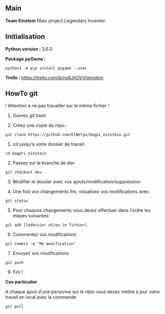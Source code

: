 ## Main
**Team Einstein**
Main project Legendary Inventor

## Initialisation

**Python version :** 3.6.0

**Package pyGame :**

```
python3 -m pip install pygame --user
```

**Trello :**
https://trello.com/b/nx6JhOVV/einstein


## HowTo git
! Attention à ne pas travailler sur le même fichier ! 

1) Ouvrez git bash

1) Créez une copie du répo :

```
git clone https://github.com/ElNelyo/dagpi_einstein.git
```

1) cd jusqu'à votre dossier de travail:

```
cd dagpti_einstein
```
2) Passez sur la branche de dev

```
git checkout dev
```

3) Modifier le dossier avec vos ajouts/modification/suppression

4) Une fois vos changements fini, visualisez vos modifications avec:

```
git status
```

5) Pour chaques changements vous devez effectuer dans l'ordre les étapes suivantes:

```
git add [ledossier et/ou le fichier]
```

6) Commentez vos modifications

```
git commit -m "Ma modification"
```

7) Envoyez vos modifications
```
git push
```

9) Fini !



**Cas particulier**

A chaque ajout d'une personne sur le répo vous devez mettre à jour votre travail en local avec la commande
```
git pull
```
